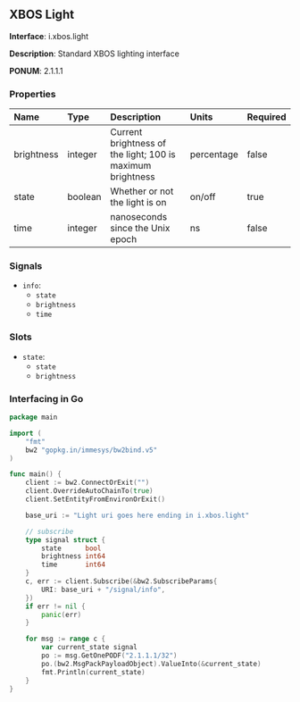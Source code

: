 
## XBOS Light

**Interface**: i.xbos.light

**Description**: Standard XBOS lighting interface

**PONUM**: 2.1.1.1

### Properties

| **Name** | **Type** | **Description** | **Units** | **Required** |
| :------- | :------- | :-------------- | :-------- | :----------- |
| brightness | integer | Current brightness of the light; 100 is maximum brightness | percentage | false |
| state | boolean | Whether or not the light is on | on/off | true |
| time | integer | nanoseconds since the Unix epoch | ns | false |


### Signals
- `info`:
    - `state`
    - `brightness`
    - `time`
    


### Slots
- `state`:
    - `state`
    - `brightness`
    


### Interfacing in Go

```go
package main

import (
	"fmt"
	bw2 "gopkg.in/immesys/bw2bind.v5"
)

func main() {
	client := bw2.ConnectOrExit("")
	client.OverrideAutoChainTo(true)
	client.SetEntityFromEnvironOrExit()

	base_uri := "Light uri goes here ending in i.xbos.light"

	// subscribe
	type signal struct {
		state      bool
		brightness int64
		time       int64
	}
	c, err := client.Subscribe(&bw2.SubscribeParams{
		URI: base_uri + "/signal/info",
	})
	if err != nil {
		panic(err)
	}

	for msg := range c {
		var current_state signal
		po := msg.GetOnePODF("2.1.1.1/32")
		po.(bw2.MsgPackPayloadObject).ValueInto(&current_state)
		fmt.Println(current_state)
	}
}
```
